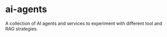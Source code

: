 # ai-agents
A collection of AI agents and services to experiment with different tool and RAG strategies.
